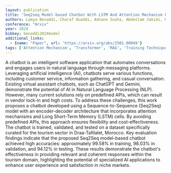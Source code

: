 ```yaml
---
layout: publication
title: 'Seq2seq Model-based Chatbot With LSTM And Attention Mechanism For Enhanced User Interaction'
authors: Lamya Benaddi, Charaf Ouaddi, Adnane Souha, Abdeslam Jakimi, Mohamed Rahouti, Mohammed Aledhari, Diogo Oliveira, Brahim Ouchao
conference: "Arxiv"
year: 2024
bibkey: benaddi2024model
additional_links:
  - {name: "Paper", url: 'https://arxiv.org/abs/2501.00049'}
tags: ['Attention Mechanism', 'Transformer', 'RAG', 'Training Techniques', 'Model Architecture', 'Applications', 'Tools', 'GPT']
---
```

A chatbot is an intelligent software application that automates conversations
and engages users in natural language through messaging platforms. Leveraging
artificial intelligence (AI), chatbots serve various functions, including
customer service, information gathering, and casual conversation. Existing
virtual assistant chatbots, such as ChatGPT and Gemini, demonstrate the
potential of AI in Natural Language Processing (NLP). However, many current
solutions rely on predefined APIs, which can result in vendor lock-in and high
costs. To address these challenges, this work proposes a chatbot developed
using a Sequence-to-Sequence (Seq2Seq) model with an encoder-decoder
architecture that incorporates attention mechanisms and Long Short-Term Memory
(LSTM) cells. By avoiding predefined APIs, this approach ensures flexibility
and cost-effectiveness. The chatbot is trained, validated, and tested on a
dataset specifically curated for the tourism sector in Draa-Tafilalet, Morocco.
Key evaluation findings indicate that the proposed Seq2Seq model-based chatbot
achieved high accuracies: approximately 99.58% in training, 98.03% in
validation, and 94.12% in testing. These results demonstrate the chatbot's
effectiveness in providing relevant and coherent responses within the tourism
domain, highlighting the potential of specialized AI applications to enhance
user experience and satisfaction in niche markets.
